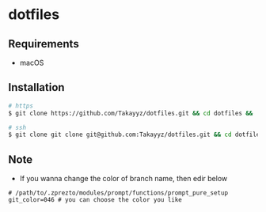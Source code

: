 # dotfiles
## Requirements
- macOS

## Installation
```sh
# https
$ git clone https://github.com/Takayyz/dotfiles.git && cd dotfiles && ./setup.sh

# ssh
$ git clone git clone git@github.com:Takayyz/dotfiles.git && cd dotfiles && ./setup.sh
```

## Note
- If you wanna change the color of branch name, then edir below
```
# /path/to/.zprezto/modules/prompt/functions/prompt_pure_setup
git_color=046 # you can choose the color you like
```

